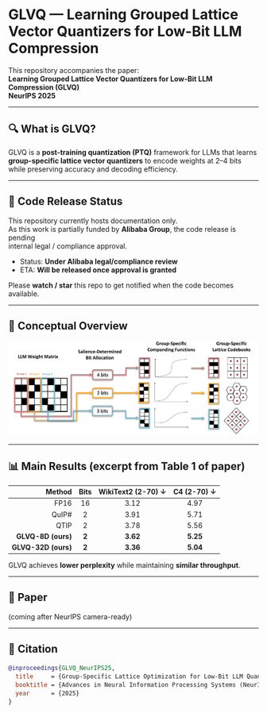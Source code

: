 # GLVQ — Learning Grouped Lattice Vector Quantizers for Low-Bit LLM Compression  


This repository accompanies the paper:  
**Learning Grouped Lattice Vector Quantizers for Low-Bit LLM Compression (GLVQ)**  
**NeurIPS 2025**



---

## 🔍 What is GLVQ?

GLVQ is a **post-training quantization (PTQ)** framework for LLMs that learns  
**group-specific lattice vector quantizers** to encode weights at 2–4 bits  
while preserving accuracy and decoding efficiency.



---

## 🚫 Code Release Status

This repository currently hosts documentation only.  
As this work is partially funded by **Alibaba Group**, the code release is pending  
internal legal / compliance approval.

- Status: **Under Alibaba legal/compliance review**
- ETA: **Will be released once approval is granted**

Please **watch / star** this repo to get notified when the code becomes available.


---

## 🧠 Conceptual Overview

![GLVQ Overview](assets/glvq-overview.png)




---

## 📊 Main Results (excerpt from Table 1 of paper)

| Method | Bits | WikiText2 (2-70) ↓ | C4 (2-70) ↓ |
|-------:|:----:|:------------------:|:-----------:|
| FP16 | 16 | 3.12 | 4.97 |
| QuIP# | 2 | 3.91 | 5.71 |
| QTIP | 2 | 3.78 | 5.56 |
| **GLVQ-8D (ours)** | **2** | **3.62** | **5.25** |
| **GLVQ-32D (ours)** | **2** | **3.36** | **5.04** |

GLVQ achieves **lower perplexity** while maintaining **similar throughput**.



---

## 📄 Paper

(coming after NeurIPS camera-ready)

---

## 📌 Citation

```bibtex
@inproceedings{GLVQ_NeurIPS25,
  title     = {Group-Specific Lattice Optimization for Low-Bit LLM Quantization},
  booktitle = {Advances in Neural Information Processing Systems (NeurIPS)},
  year      = {2025}
}
